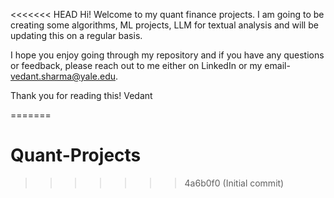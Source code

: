 <<<<<<< HEAD
Hi! Welcome to my quant finance projects. I am going to be creating some algorithms, ML projects, LLM for textual analysis and will be updating this on a regular basis.

I hope you enjoy going through my repository and if you have any questions or feedback, please reach out to me either on LinkedIn or my email- vedant.sharma@yale.edu.

Thank you for reading this!
Vedant 


=======
# Quant-Projects
>>>>>>> 4a6b0f0 (Initial commit)
